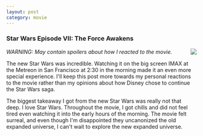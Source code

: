 ```yaml
---
layout: post
category: movie
---
```


### Star Wars Episode VII: The Force Awakens
<img align="right" src="https://upload.wikimedia.org/wikipedia/en/a/a2/Star_Wars_The_Force_Awakens_Theatrical_Poster.jpg">

*WARNING: May contain spoilers about how I reacted to the movie.*

The new Star Wars was incredible. Watching it on the big screen IMAX at the Metreon
in San Francisco at 2:30 in the morning made it an even more special experience. I'll
keep this post more towards my personal reactions to the movie rather than my
opinions about how Disney chose to continue the Star Wars saga.

The biggest takeaway I got from the new Star Wars was really not that deep. I love
Star Wars. Throughout the movie, I got chills and did not feel tired even watching
it into the early hours of the morning. The movie felt surreal, and even though
I'm disappointed they uncanonized the old expanded universe, I can't wait to explore
the new expanded universe.

